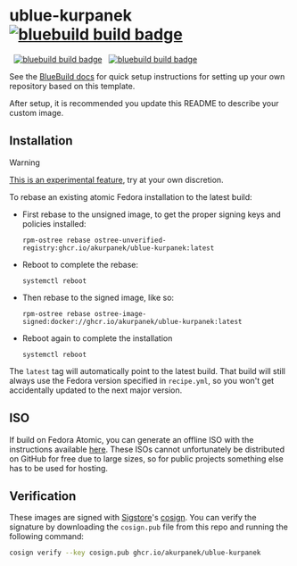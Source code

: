 # ublue-kurpanek &nbsp; [![bluebuild build badge](https://github.com/akurpanek/ublue-kurpanek/actions/workflows/build-bluefin.yml/badge.svg)](https://github.com/akurpanek/ublue-kurpanek/actions/workflows/build-bluefin.yml)
&nbsp; [![bluebuild build badge](https://github.com/akurpanek/ublue-kurpanek/actions/workflows/build-bluefin-lts-gdx.yml/badge.svg)](https://github.com/akurpanek/ublue-kurpanek/actions/workflows/build-bluefin-lts-gdx.yml)
 &nbsp; [![bluebuild build badge](https://github.com/akurpanek/ublue-kurpanek/actions/workflows/build-bluefin-lts-hwe.yml/badge.svg)](https://github.com/akurpanek/ublue-kurpanek/actions/workflows/build-bluefin-lts-hwe.yml)

See the [BlueBuild docs](https://blue-build.org/how-to/setup/) for quick setup instructions for setting up your own repository based on this template.

After setup, it is recommended you update this README to describe your custom image.

## Installation

> [!WARNING]  
> [This is an experimental feature](https://www.fedoraproject.org/wiki/Changes/OstreeNativeContainerStable), try at your own discretion.

To rebase an existing atomic Fedora installation to the latest build:

- First rebase to the unsigned image, to get the proper signing keys and policies installed:
  ```
  rpm-ostree rebase ostree-unverified-registry:ghcr.io/akurpanek/ublue-kurpanek:latest
  ```
- Reboot to complete the rebase:
  ```
  systemctl reboot
  ```
- Then rebase to the signed image, like so:
  ```
  rpm-ostree rebase ostree-image-signed:docker://ghcr.io/akurpanek/ublue-kurpanek:latest
  ```
- Reboot again to complete the installation
  ```
  systemctl reboot
  ```

The `latest` tag will automatically point to the latest build. That build will still always use the Fedora version specified in `recipe.yml`, so you won't get accidentally updated to the next major version.

## ISO

If build on Fedora Atomic, you can generate an offline ISO with the instructions available [here](https://blue-build.org/learn/universal-blue/#fresh-install-from-an-iso). These ISOs cannot unfortunately be distributed on GitHub for free due to large sizes, so for public projects something else has to be used for hosting.

## Verification

These images are signed with [Sigstore](https://www.sigstore.dev/)'s [cosign](https://github.com/sigstore/cosign). You can verify the signature by downloading the `cosign.pub` file from this repo and running the following command:

```bash
cosign verify --key cosign.pub ghcr.io/akurpanek/ublue-kurpanek
```
